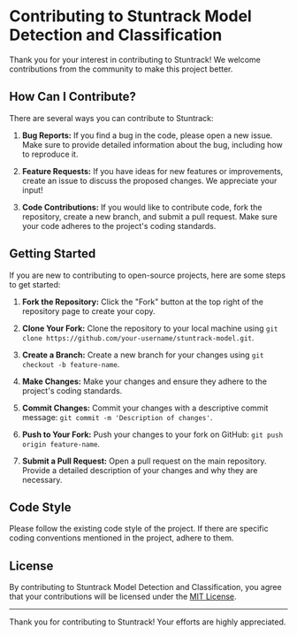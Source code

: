 # Contributing to Stuntrack Model Detection and Classification

Thank you for your interest in contributing to Stuntrack! We welcome contributions from the community to make this project better.

## How Can I Contribute?

There are several ways you can contribute to Stuntrack:

1. **Bug Reports:** If you find a bug in the code, please open a new issue. Make sure to provide detailed information about the bug, including how to reproduce it.

2. **Feature Requests:** If you have ideas for new features or improvements, create an issue to discuss the proposed changes. We appreciate your input!

3. **Code Contributions:** If you would like to contribute code, fork the repository, create a new branch, and submit a pull request. Make sure your code adheres to the project's coding standards.

## Getting Started

If you are new to contributing to open-source projects, here are some steps to get started:

1. **Fork the Repository:** Click the "Fork" button at the top right of the repository page to create your copy.

2. **Clone Your Fork:** Clone the repository to your local machine using `git clone https://github.com/your-username/stuntrack-model.git`.

3. **Create a Branch:** Create a new branch for your changes using `git checkout -b feature-name`.

4. **Make Changes:** Make your changes and ensure they adhere to the project's coding standards.

5. **Commit Changes:** Commit your changes with a descriptive commit message: `git commit -m 'Description of changes'`.

6. **Push to Your Fork:** Push your changes to your fork on GitHub: `git push origin feature-name`.

7. **Submit a Pull Request:** Open a pull request on the main repository. Provide a detailed description of your changes and why they are necessary.

## Code Style

Please follow the existing code style of the project. If there are specific coding conventions mentioned in the project, adhere to them.

## License

By contributing to Stuntrack Model Detection and Classification, you agree that your contributions will be licensed under the [MIT License](LICENSE).

---

Thank you for contributing to Stuntrack! Your efforts are highly appreciated.
